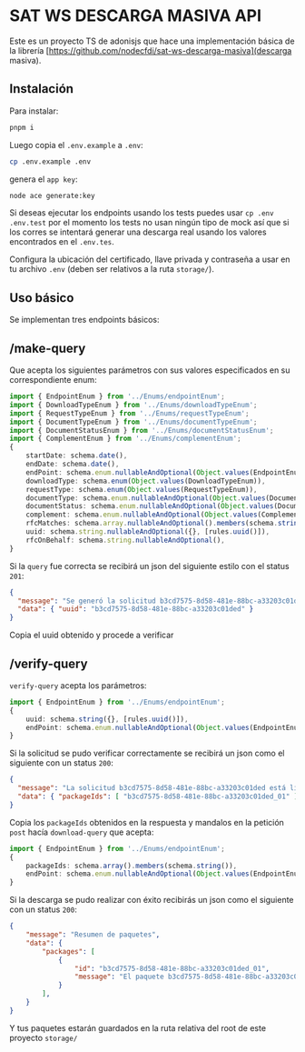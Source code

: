 # SAT WS DESCARGA MASIVA API

Este es un proyecto TS de adonisjs que hace una implementación básica de la librería [https://github.com/nodecfdi/sat-ws-descarga-masiva](descarga masiva).

## Instalación

Para instalar:

```bash
pnpm i
```

Luego copia el `.env.example` a `.env`:

```bash
cp .env.example .env
```

genera el `app key`:

```bash
node ace generate:key
```

Si deseas ejecutar los endpoints usando los tests puedes usar `cp .env .env.test` por el momento los tests no usan ningún tipo de mock
así que si los corres se intentará generar una descarga real usando los valores encontrados en el `.env.tes`.

Configura la ubicación del certificado, llave privada y contraseña a usar en tu archivo `.env` (deben ser relativos a la ruta `storage/`).

## Uso básico

Se implementan tres endpoints básicos:

## /make-query

Que acepta los siguientes parámetros con sus valores especificados en su correspondiente enum:

```ts
import { EndpointEnum } from '../Enums/endpointEnum';
import { DownloadTypeEnum } from '../Enums/downloadTypeEnum';
import { RequestTypeEnum } from '../Enums/requestTypeEnum';
import { DocumentTypeEnum } from '../Enums/documentTypeEnum';
import { DocumentStatusEnum } from '../Enums/documentStatusEnum';
import { ComplementEnum } from '../Enums/complementEnum';
{
    startDate: schema.date(),
    endDate: schema.date(),
    endPoint: schema.enum.nullableAndOptional(Object.values(EndpointEnum)),
    downloadType: schema.enum(Object.values(DownloadTypeEnum)),
    requestType: schema.enum(Object.values(RequestTypeEnum)),
    documentType: schema.enum.nullableAndOptional(Object.values(DocumentTypeEnum)),
    documentStatus: schema.enum.nullableAndOptional(Object.values(DocumentStatusEnum)),
    complement: schema.enum.nullableAndOptional(Object.values(ComplementEnum)),
    rfcMatches: schema.array.nullableAndOptional().members(schema.string({}, [rules.uuid()])),
    uuid: schema.string.nullableAndOptional({}, [rules.uuid()]),
    rfcOnBehalf: schema.string.nullableAndOptional(),
}
```

Si la `query` fue correcta se recibirá un json del siguiente estilo con el status `201`:

```json
{
  "message": "Se generó la solicitud b3cd7575-8d58-481e-88bc-a33203c01ded",
  "data": { "uuid": "b3cd7575-8d58-481e-88bc-a33203c01ded" }
}
```

Copia el uuid obtenido y procede a verificar

## /verify-query

`verify-query` acepta los parámetros:

```ts
import { EndpointEnum } from '../Enums/endpointEnum';
{
    uuid: schema.string({}, [rules.uuid()]),
    endPoint: schema.enum.nullableAndOptional(Object.values(EndpointEnum)),
}
```

Si la solicitud se pudo verificar correctamente se recibirá un json como el siguiente con un status `200`:

```json
{
  "message": "La solicitud b3cd7575-8d58-481e-88bc-a33203c01ded está lista",
  "data": { "packageIds": [ "b3cd7575-8d58-481e-88bc-a33203c01ded_01" ] }
}
```

Copia los `packageIds` obtenidos en la respuesta y mandalos en la petición `post` hacía `download-query` que acepta:

```ts
import { EndpointEnum } from '../Enums/endpointEnum';
{
    packageIds: schema.array().members(schema.string()),
    endPoint: schema.enum.nullableAndOptional(Object.values(EndpointEnum)),
}
```

Si la descarga se pudo realizar con éxito recibirás un json como el siguiente con un status `200`:

```json
{
    "message": "Resumen de paquetes",
    "data": {
        "packages": [
            {
                "id": "b3cd7575-8d58-481e-88bc-a33203c01ded_01",
                "message": "El paquete b3cd7575-8d58-481e-88bc-a33203c01ded_01 se ha guardado con éxito en storage/b3cd7575-8d58-481e-88bc-a33203c01ded_01.zip",
            }
        ],
    }
}
```

Y tus paquetes estarán guardados en la ruta relativa del root de este proyecto `storage/`
